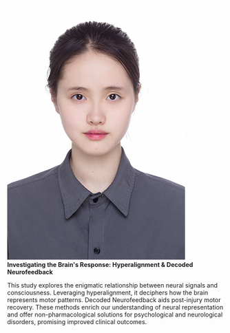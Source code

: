 ![Headshot](/QinyiChen.jpg) **Investigating the Brain's Response: Hyperalignment & Decoded Neurofeedback**

This study explores the enigmatic relationship between neural signals and consciousness. Leveraging hyperalignment, it deciphers how the brain represents motor patterns. Decoded Neurofeedback aids post-injury motor recovery. These methods enrich our understanding of neural representation and offer non-pharmacological solutions for psychological and neurological disorders, promising improved clinical outcomes.




